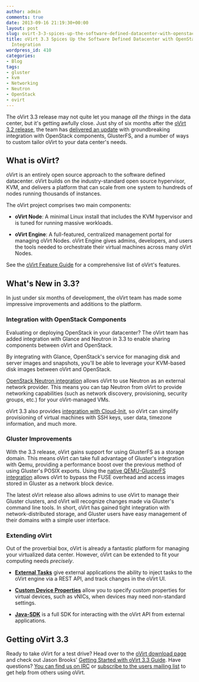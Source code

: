 ```yaml
---
author: admin
comments: true
date: 2013-09-16 21:19:30+00:00
layout: post
slug: ovirt-3-3-spices-up-the-software-defined-datacenter-with-openstack-and-gluster-integration
title: oVirt 3.3 Spices Up the Software Defined Datacenter with OpenStack and Gluster
  Integration
wordpress_id: 410
categories:
- Blog
tags:
- gluster
- kvm
- Networking
- Neutron
- OpenStack
- ovirt
---
```


The oVirt 3.3 release may not quite let you manage _all the things_ in the data center, but it's getting awfully close. Just shy of six months after the [oVirt 3.2 release](http://www.ovirt.org/OVirt_3.2_release_notes), the team has [delivered an update](http://www.ovirt.org/OVirt_3.3_release_notes) with groundbreaking integration with OpenStack components, GlusterFS, and a number of ways to custom tailor oVirt to your data center's needs. 

## What is oVirt?

oVirt is an entirely open source approach to the software defined datacenter. oVirt builds on the industry-standard open source hypervisor, KVM, and delivers a platform that can scale from one system to hundreds of nodes running thousands of instances.

The oVirt project comprises two main components:

	
  * **oVirt Node**: A minimal Linux install that includes the KVM hypervisor and is tuned for running massive workloads.

	
  * **oVirt Engine**: A full-featured, centralized management portal for managing oVirt Nodes. oVirt Engine gives admins, developers, and users the tools needed to orchestrate their virtual machines across many oVirt Nodes.

See the [oVirt Feature Guide](http://www.ovirt.org/OVirt_3.0_Feature_Guide) for a comprehensive list of oVirt's features.

## What's New in 3.3?

In just under six months of development, the oVirt team has made some impressive improvements and additions to the platform.

### Integration with OpenStack Components

Evaluating or deploying OpenStack in your datacenter? The oVirt team has added integration with Glance and Neutron in 3.3 to enable sharing components between oVirt and OpenStack.

By integrating with Glance, OpenStack's service for managing disk and server images and snapshots, you'll be able to leverage your KVM-based disk images between oVirt and OpenStack.

[OpenStack Neutron integration](http://www.youtube.com/watch?v=S16AfFylcHk) allows oVirt to use Neutron as an external network provider. This means you can tap Neutron from oVirt to provide networking capabilities (such as network discovery, provisioning, security groups, etc.) for your oVirt-managed VMs.

oVirt 3.3 also provides [integration with Cloud-Init](http://www.ovirt.org/Features/Cloud-Init_Integration), so oVirt can simplify provisioning of virtual machines with SSH keys, user data, timezone information, and much more.

### Gluster Improvements

With the 3.3 release, oVirt gains support for using GlusterFS as a storage domain. This means oVirt can take full advantage of Gluster's integration with Qemu, providing a performance boost over the previous method of using Gluster's POSIX exports. Using the [native QEMU-GlusterFS integration](http://raobharata.wordpress.com/2012/10/29/qemu-glusterfs-native-integration/) allows oVirt to bypass the FUSE overhead and access images stored in Gluster as a network block device.

The latest oVirt release also allows admins to use oVirt to manage their Gluster clusters, and oVirt will recognize changes made via Gluster's command line tools. In short, oVirt has gained tight integration with network-distributed storage, and Gluster users have easy management of their domains with a simple user interface.

### Extending oVirt

Out of the proverbial box, oVirt is already a fantastic platform for managing your virtualized data center. However, oVirt can be extended to fit your computing needs _precisely_.

	
  * **[External Tasks](http://www.ovirt.org/Features/ExternalTasks)** give external applications the ability to inject tasks to the oVirt engine via a REST API, and track changes in the oVirt UI.

	
  * **[Custom Device Properties](http://www.ovirt.org/Features/Device_Custom_Properties)** allow you to specify custom properties for virtual devices, such as vNICs, when devices may need non-standard settings.

	
  * **[Java-SDK](http://www.ovirt.org/Java-sdk)** is a full SDK for interacting with the oVirt API from external applications.

## Getting oVirt 3.3

Ready to take oVirt for a test drive? Head over to the [oVirt download page](http://www.ovirt.org/Download) and check out Jason Brooks' [Getting Started with oVirt 3.3 Guide](/up-and-running-with-ovirt-3-3/). Have questions? [You can find us on IRC](http://www.ovirt.org/Community) or [subscribe to the users mailing list](http://www.ovirt.org/Mailing_lists#Users) to get help from others using oVirt.
